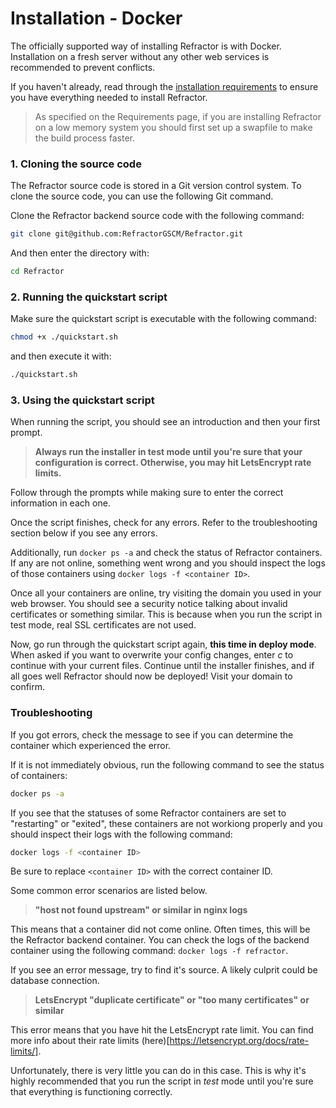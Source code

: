 # Installation - Docker

The officially supported way of installing Refractor is with Docker. Installation on a fresh server without any other web services is recommended to prevent conflicts.

If you haven't already, read through the [installation requirements](/installation/requirements) to ensure you have everything needed to install Refractor.

> As specified on the Requirements page, if you are installing Refractor on a low memory system you should first set up a swapfile to make the build process faster.

### 1. Cloning the source code

The Refractor source code is stored in a Git version control system. To clone the source code, you can use the following Git command.

Clone the Refractor backend source code with the following command:

```bash
git clone git@github.com:RefractorGSCM/Refractor.git
```

And then enter the directory with:

```bash
cd Refractor
```

### 2. Running the quickstart script

Make sure the quickstart script is executable with the following command:

```bash
chmod +x ./quickstart.sh
```

and then execute it with:

```bash
./quickstart.sh
```

### 3. Using the quickstart script

When running the script, you should see an introduction and then your first prompt.

> **Always run the installer in test mode until you're sure that your configuration is correct. Otherwise, you may hit LetsEncrypt rate limits.**

Follow through the prompts while making sure to enter the correct information in each one.

Once the script finishes, check for any errors. Refer to the troubleshooting section below if you see any errors.

Additionally, run `docker ps -a` and check the status of Refractor containers. If any are not online, something went wrong and you should inspect the logs of those containers using `docker logs -f <container ID>`.

Once all your containers are online, try visiting the domain you used in your web browser. You should see a security notice talking about invalid certificates or something similar. This is because when you run the script in test mode, real SSL certificates are not used.

Now, go run through the quickstart script again, **this time in deploy mode**. When asked if you want to overwrite your config changes, enter _c_ to continue with your current files. Continue until the installer finishes, and if all goes well Refractor should now be deployed! Visit your domain to confirm.

### Troubleshooting

If you got errors, check the message to see if you can determine the container which experienced the error.

If it is not immediately obvious, run the following command to see the status of containers:

```bash
docker ps -a
```

If you see that the statuses of some Refractor containers are set to "restarting" or "exited", these containers are not workiong properly and you should inspect their logs with the following command:

```bash
docker logs -f <container ID>
```

Be sure to replace `<container ID>` with the correct container ID.

Some common error scenarios are listed below.

> **"host not found upstream" or similar in nginx logs**

This means that a container did not come online. Often times, this will be the Refractor backend container. You can check the logs of the backend container using the following command: `docker logs -f refractor`.

If you see an error message, try to find it's source. A likely culprit could be database connection.

> **LetsEncrypt "duplicate certificate" or "too many certificates" or similar**

This error means that you have hit the LetsEncrypt rate limit. You can find more info about their rate limits (here)[https://letsencrypt.org/docs/rate-limits/].

Unfortunately, there is very little you can do in this case. This is why it's highly recommended that you run the script in _test_ mode until you're sure that everything is functioning correctly.
